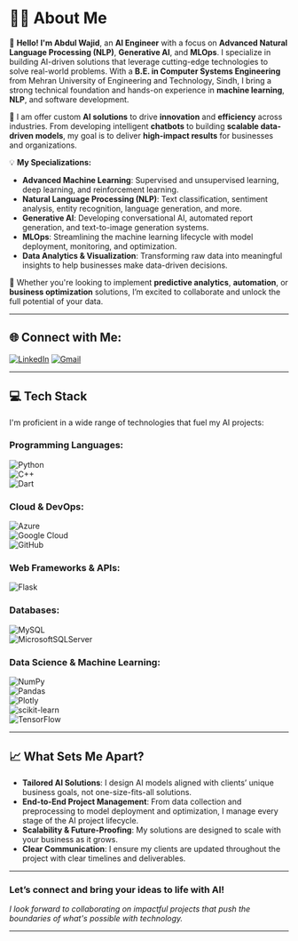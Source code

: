 # 👨‍💻 **About Me**

👋 **Hello! I'm Abdul Wajid**, an **AI Engineer** with a focus on **Advanced Natural Language Processing (NLP)**, **Generative AI**, and **MLOps**. I specialize in building AI-driven solutions that leverage cutting-edge technologies to solve real-world problems. With a **B.E. in Computer Systems Engineering** from Mehran University of Engineering and Technology, Sindh, I bring a strong technical foundation and hands-on experience in **machine learning**, **NLP**, and software development.

🚀 I am offer custom **AI solutions** to drive **innovation** and **efficiency** across industries. From developing intelligent **chatbots** to building **scalable data-driven models**, my goal is to deliver **high-impact results** for businesses and organizations.

💡 **My Specializations:**
- **Advanced Machine Learning**: Supervised and unsupervised learning, deep learning, and reinforcement learning.
- **Natural Language Processing (NLP)**: Text classification, sentiment analysis, entity recognition, language generation, and more.
- **Generative AI**: Developing conversational AI, automated report generation, and text-to-image generation systems.
- **MLOps**: Streamlining the machine learning lifecycle with model deployment, monitoring, and optimization.
- **Data Analytics & Visualization**: Transforming raw data into meaningful insights to help businesses make data-driven decisions.

🌟 Whether you're looking to implement **predictive analytics**, **automation**, or **business optimization** solutions, I’m excited to collaborate and unlock the full potential of your data.

---

## 🌐 **Connect with Me:**

[![LinkedIn](https://img.shields.io/badge/LinkedIn-%230077B5.svg?logo=linkedin&logoColor=white)](https://www.linkedin.com/in/wajid079/)  [![Gmail](https://img.shields.io/badge/Gmail-D14836?style=for-the-badge&logo=gmail&logoColor=white)](mailto:engineer.wajid.ds79@gmail.com)

---

## 💻 **Tech Stack**

I'm proficient in a wide range of technologies that fuel my AI projects:

### **Programming Languages:**
![Python](https://img.shields.io/badge/python-3670A0?style=for-the-badge&logo=python&logoColor=ffdd54)  
![C++](https://img.shields.io/badge/c++-%2300599C.svg?style=for-the-badge&logo=c%2B%2B&logoColor=white)  
![Dart](https://img.shields.io/badge/dart-%230175C2.svg?style=for-the-badge&logo=dart&logoColor=white)  

### **Cloud & DevOps:**
![Azure](https://img.shields.io/badge/azure-%230072C6.svg?style=for-the-badge&logo=azure-devops&logoColor=white)  
![Google Cloud](https://img.shields.io/badge/Google%20Cloud-%234285F4.svg?style=for-the-badge&logo=google-cloud&logoColor=white)  
![GitHub](https://img.shields.io/badge/GitHub-%23121011.svg?style=for-the-badge&logo=github&logoColor=white)

### **Web Frameworks & APIs:**
![Flask](https://img.shields.io/badge/flask-%23000.svg?style=for-the-badge&logo=flask&logoColor=white)

### **Databases:**
![MySQL](https://img.shields.io/badge/mysql-%2300f.svg?style=for-the-badge&logo=mysql&logoColor=white)  
![MicrosoftSQLServer](https://img.shields.io/badge/Microsoft%20SQL%20Server-CC2927?style=for-the-badge&logo=microsoft%20sql%20server&logoColor=white)

### **Data Science & Machine Learning:**
![NumPy](https://img.shields.io/badge/numpy-%23013243.svg?style=for-the-badge&logo=numpy&logoColor=white)  
![Pandas](https://img.shields.io/badge/pandas-%23150458.svg?style=for-the-badge&logo=pandas&logoColor=white)  
![Plotly](https://img.shields.io/badge/Plotly-%233F4F75.svg?style=for-the-badge&logo=plotly&logoColor=white)  
![scikit-learn](https://img.shields.io/badge/scikit--learn-%23F7931E.svg?style=for-the-badge&logo=scikit-learn&logoColor=white)  
![TensorFlow](https://img.shields.io/badge/TensorFlow-%23FF6F00.svg?style=for-the-badge&logo=TensorFlow&logoColor=white)


---

## 📈 **What Sets Me Apart?**

- **Tailored AI Solutions**: I design AI models aligned with clients’ unique business goals, not one-size-fits-all solutions.
- **End-to-End Project Management**: From data collection and preprocessing to model deployment and optimization, I manage every stage of the AI project lifecycle.
- **Scalability & Future-Proofing**: My solutions are designed to scale with your business as it grows.
- **Clear Communication**: I ensure my clients are updated throughout the project with clear timelines and deliverables.

---

### Let’s connect and bring your ideas to life with AI!  
*I look forward to collaborating on impactful projects that push the boundaries of what's possible with technology.*

---
